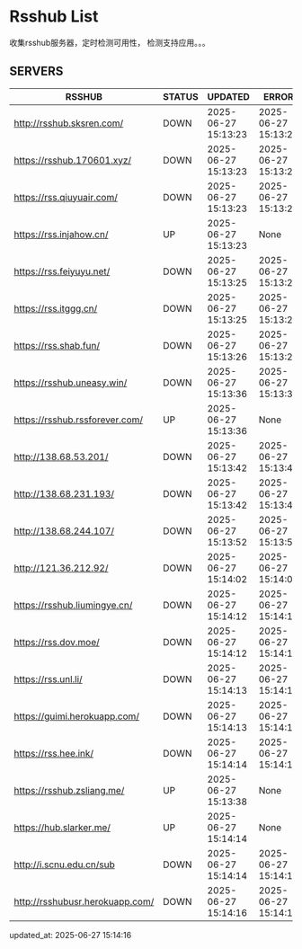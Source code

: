# Rsshub List

收集rsshub服务器，定时检测可用性， 检测支持应用。。。


## SERVERS

|  RSSHUB   | STATUS  | UPDATED  | ERROR  | TWITTER |  
|  ----  | ----  | ----  | ----  | ---- |  
| http://rsshub.sksren.com/ | DOWN | 2025-06-27 15:13:23 | 2025-06-27 15:13:23 |  
| https://rsshub.170601.xyz/ | DOWN | 2025-06-27 15:13:23 | 2025-06-27 15:13:23 |  
| https://rss.qiuyuair.com/ | DOWN | 2025-06-27 15:13:23 | 2025-06-27 15:13:23 |  
| https://rss.injahow.cn/ | UP | 2025-06-27 15:13:23 | None ||  
| https://rss.feiyuyu.net/ | DOWN | 2025-06-27 15:13:25 | 2025-06-27 15:13:25 |  
| https://rss.itggg.cn/ | DOWN | 2025-06-27 15:13:25 | 2025-06-27 15:13:25 |  
| https://rss.shab.fun/ | DOWN | 2025-06-27 15:13:26 | 2025-06-27 15:13:26 |  
| https://rsshub.uneasy.win/ | DOWN | 2025-06-27 15:13:36 | 2025-06-27 15:13:36 |  
| https://rsshub.rssforever.com/ | UP | 2025-06-27 15:13:36 | None ||  
| http://138.68.53.201/ | DOWN | 2025-06-27 15:13:42 | 2025-06-27 15:13:42 |  
| http://138.68.231.193/ | DOWN | 2025-06-27 15:13:42 | 2025-06-27 15:13:42 |  
| http://138.68.244.107/ | DOWN | 2025-06-27 15:13:52 | 2025-06-27 15:13:52 |  
| http://121.36.212.92/ | DOWN | 2025-06-27 15:14:02 | 2025-06-27 15:14:02 |  
| https://rsshub.liumingye.cn/ | DOWN | 2025-06-27 15:14:12 | 2025-06-27 15:14:12 |  
| https://rss.dov.moe/ | DOWN | 2025-06-27 15:14:12 | 2025-06-27 15:14:12 |  
| https://rss.unl.li/ | DOWN | 2025-06-27 15:14:13 | 2025-06-27 15:14:13 |  
| https://guimi.herokuapp.com/ | DOWN | 2025-06-27 15:14:13 | 2025-06-27 15:14:13 |  
| https://rss.hee.ink/ | DOWN | 2025-06-27 15:14:14 | 2025-06-27 15:14:14 |  
| https://rsshub.zsliang.me/ | UP | 2025-06-27 15:13:38 | None |OK|  
| https://hub.slarker.me/ | UP | 2025-06-27 15:14:14 | None ||  
| http://i.scnu.edu.cn/sub | DOWN | 2025-06-27 15:14:14 | 2025-06-27 15:14:14 |  
| http://rsshubusr.herokuapp.com/ | DOWN | 2025-06-27 15:14:16 | 2025-06-27 15:14:16 |  
  

updated_at: 2025-06-27 15:14:16  
